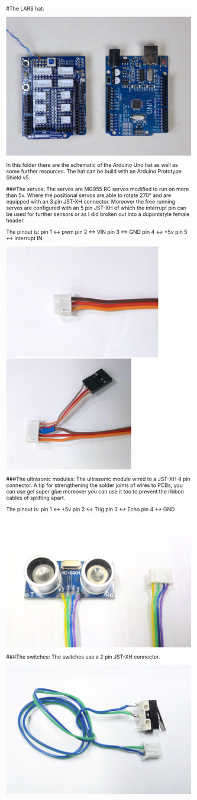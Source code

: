 #The LARS hat:

<img width="500" alt="LARS" src="https://github.com/EmilAltmann/robotik/blob/main/documentaion/LARS/pictures/LARS_and_Arduino.JPG">

In this folder there are the schematic of the Arduino Uno hat as well as some further resources.
The hat can be build with an Arduino Prototype Shield v5.

###The servos:
The servos are MG955 RC servos modified to run on more than 5v.
Where the positional servos are able to rotate 270° and are equipped with an 3 pin JST-XH connector.
Moreover the free running servos are configured with an 5 pin JST-XH of which the interrupt pin can be used for further sensors or as I did broken out into a dupontstyle female header.

The pinout is:
pin 1 <-> pwm
pin 2 <-> VIN
pin 3 <-> GND
pin 4 <-> +5v
pin 5 <-> interrupt IN

<img height="300" alt="Pinout of the positional servo" src="https://github.com/EmilAltmann/robotik/blob/main/documentaion/LARS/pictures/deg_servo.JPG"><img height="300" alt="Pinout of the free running servo" src="https://github.com/EmilAltmann/robotik/blob/main/documentaion/LARS/pictures/rot_servo.JPG">

###The ultrasonic modules:
The ultrasonic module wired to a JST-XH 4 pin connector.
A tip for strengthening the solder joints of wires to PCBs, you can use gel super glue moreover you can use it too to prevent the ribbon cables of splitting apart.

The pinout is:
pin 1 <-> +5v
pin 2 <-> Trig
pin 3 <-> Echo
pin 4 <-> GND

<img width="500" alt="LARS" src="https://github.com/EmilAltmann/robotik/blob/main/documentaion/LARS/pictures/ultrasonic.JPG">

###The switches:
The switches use a 2 pin JST-XH connector.

<img width="500" alt="LARS" src="https://github.com/EmilAltmann/robotik/blob/main/documentaion/LARS/pictures/switch.JPG">